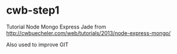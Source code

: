 # cwb-step1
Tutorial Node Mongo Express Jade from http://cwbuecheler.com/web/tutorials/2013/node-express-mongo/

Also used to improve GIT
